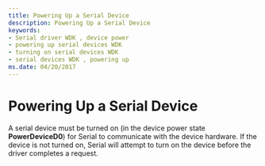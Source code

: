 ```yaml
---
title: Powering Up a Serial Device
description: Powering Up a Serial Device
keywords:
- Serial driver WDK , device power
- powering up serial devices WDK
- turning on serial devices WDK
- serial devices WDK , powering up
ms.date: 04/20/2017
---
```


# Powering Up a Serial Device

A serial device must be turned on (in the device power state **PowerDeviceD0**) for Serial to communicate with the device hardware. If the device is not turned on, Serial will attempt to turn on the device before the driver completes a request.
